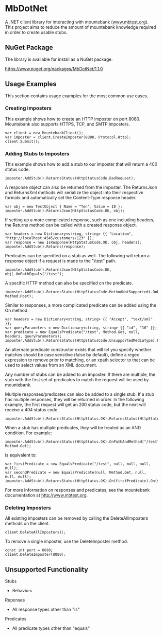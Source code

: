 # MbDotNet
A .NET client library for interacting with mountebank (www.mbtest.org). This project aims to reduce the amount of mountebank knowledge required in order to create usable stubs.

## NuGet Package ##

The library is available for install as a NuGet package.

https://www.nuget.org/packages/MbDotNet/1.1.0

## Usage Examples

This section contains usage examples for the most common use cases.

### Creating Imposters ###

This example shows how to create an HTTP imposter on port 8080. Mountebank also supports HTTPS, TCP, and SMTP imposters.

```
var client = new MountebankClient();
var imposter = client.CreateImposter(8080, Protocol.Http);
client.Submit();
```

### Adding Stubs to Imposters ###

This example shows how to add a stub to our imposter that will return a 400 status code.

```
imposter.AddStub().ReturnsStatus(HttpStatusCode.BadRequest);
```

A response object can also be returned from the imposter. The ReturnsJson and ReturnsXml methods will serialize the object into their respective formats and automatically set the Content-Type response header.

```
var obj = new TestObject { Name = "Ten", Value = 10 };
imposter.AddStub().ReturnsJson(HttpStatusCode.OK, obj);
```

If setting up a more complicated response, such as one including headers, the Returns method can be called with a created response object.

```
var headers = new Dictionary<string, string> {{ "Location", "http://localhost:4545/customers/123" }};
var response = new IsResponse(HttpStatusCode.OK, obj, headers);
imposter.AddStub().Returns(response);
```

Predicates can be specified on a stub as well. The following will return a response object if a request is made to the "/test" path.

```
imposter.AddStub().ReturnsJson(HttpStatusCode.OK, obj).OnPathEquals("/test");
```

A specific HTTP method can also be specified on the predicate.

```
imposter.AddStub().ReturnsStatus(HttpStatusCode.MethodNotSupported).OnPathAndMethodEqual("/test", Method.Post);
```

Similar to responses, a more complicated predicate can be added using the On method.

```
var headers = new Dictionary<string, string> {{ "Accept", "text/xml" }};
var queryParameters = new Dictionary<string, string> {{ "id", "10" }};
var predicate = new EqualsPredicate("/test", Method.Get, null, headers, queryParameters);
imposter.AddStub().ReturnsStatus(HttpStatusCode.UnsupportedMediaType).On(predicate);
```

An alternate predicate constructor exists that will let you specify whether matches should be case sensitive (false by default), define a regex expression to remove prior to matching, or an xpath selector to that can be used to select values from an XML document.

Any number of stubs can be added to an imposter. If there are multiple, the stub with the first set of predicates to match the request will be used by mountebank.

Multiple responses/predicates can also be added to a single stub. If a stub has multiple responses, they will be returned in order. In the following example, the first request will get an 200 status code, but the next will receive a 404 status code.

```
imposter.AddStub().ReturnsStatus(HttpStatus.OK).ReturnsStatus(HttpStatus.NotFound);
```

When a stub has multiple predicates, they will be treated as an AND condition. For example:

```
imposter.AddStub().ReturnsStatus(HttpStatus.OK).OnPathAndMethod("/test", Method.Get);
```

is equivalent to:

```
var firstPredicate = new EqualsPredicate("/test", null, null, null, null);
var secondPredicate = new EqualsPredicate(null, Method.Get, null, null, null);
imposter.AddStub().ReturnsStatus(HttpStatus.OK).On(firstPredicate).On(secondPredicate);
```

For more information on responses and predicates, see the mountebank documentation at http://www.mbtest.org.

### Deleting Imposters ###

All existing imposters can be removed by calling the DeleteAllImposters methods on the client.

```
client.DeleteAllImposters();
```

To remove a single imposter, use the DeleteImposter method.
```
const int port = 8080;
client.DeleteImposter(8080);
```

## Unsupported Functionality ##

Stubs
- Behaviors

Reponses
- All response types other than "is"

Predicates
- All predicate types other than "equals"
